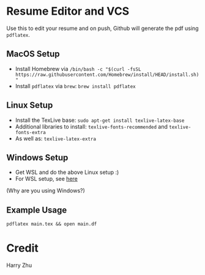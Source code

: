 # Resume Editor and VCS

Use this to edit your resume and on push, Github will generate the pdf using `pdflatex`.

## MacOS Setup

- Install Homebrew via `/bin/bash -c "$(curl -fsSL https://raw.githubusercontent.com/Homebrew/install/HEAD/install.sh)"`
- Install `pdflatex` via `brew`: `brew install pdflatex`

## Linux Setup
- Install the TexLive base: `sudo apt-get install texlive-latex-base`
- Additional libraries to install: `texlive-fonts-recommended` and `texlive-fonts-extra`
- As well as: `texlive-latex-extra`

## Windows Setup

- Get WSL and do the above Linux setup :)
- For WSL setup, see [here](https://learn.microsoft.com/en-us/windows/wsl/install)

(Why are you using Windows?)

## Example Usage

`pdflatex main.tex && open main.df`

# Credit

Harry Zhu
